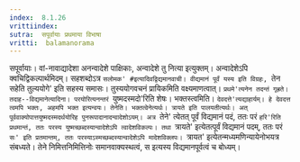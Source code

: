 ```yaml
---
index:  8.1.26
vrittiindex: 
sutra:  सपूर्वायाः प्रथमाया विभाषा
vritti:  balamanorama 
---
```


सपूर्वायाः। वां-नावाद्यादेशा अनन्वादेशे पाक्षिकाः, अन्वादेशे तु नित्या इत्युक्तम्। अन्वादेशेऽपि क्वचिद्विकल्पार्थमिदम्। सहशब्दोऽत्र `सलोमक' #इत्यादिवद्विद्यमानवाची। वीद्यमानं पूर्वं यस्य इति विग्रहः, `तेन सहेति तुल्ययोगे' इति सहस्य समासः। तुस्ययोगवचनं प्रायिकमिति वक्ष्यमाणत्वात्। `प्रथमे'त्यनेन तदन्तं गृह्रते। तदाह--विद्यमानेत्यादिना। परयोरित्यनन्तरं `युष्मदस्मदो'रिति शेषः। भक्तस्त्वमिति। `देवदत्ते'त्यद्याहार्यम्। हे देवदत्त त्वमपि भक्तः, अहमपि भक्त इत्यन्वयः। तेनेति। भक्तत्वेनेत्यर्थः। त्रायते इति पालयतीत्यर्थः। अत् पूर्ववाक्योपात्तयुष्मदस्मदर्थयोरिह पुनरूपादानादन्वादेशोऽयम्। अत्र `तेने' त्येतत् पूर्वं विद्यमानं पदं, ततः परं `हरि'रिति प्रथमान्तं, ततः परस्य युष्मच्छब्दस्यान्वादेशेऽपि त्वादेशविकल्पः। तथा `त्रायते' इत्येतत्पूर्वं विद्यमानं पदम्, ततः परं `सः' इति प्रतमान्तम्, ततः परस्याऽस्मच्छब्दस्यान्वादेशेऽपि मादेशविक्लपः। `त्रायत' इत्येतन्मध्यमणिन्यायेनोभयत्र संबध्यते। तेने निमित्तनिमित्तिनोः समानवाक्यस्थत्वं, स इत्यस्य विद्यमानपूर्वत्वं च बोध्यम्। 

